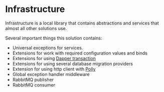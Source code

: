 # Infrastructure

Infrastructure is a local library that contains abstractions and services that almost all other solutions use.

Several important things this solution contains:

* Universal exceptions for services.
* Extensions for work with required configuration values and binds
* Extensions for using [Dapper transaction](https://github.com/zzzprojects/Dapper.Transaction)
* Extensions for using several database migration providers
* Extension for using http client with [Polly](https://github.com/App-vNext/Polly)
* Global exception handler middleware
* RabbitMQ publisher
* RabbitMQ consumer




